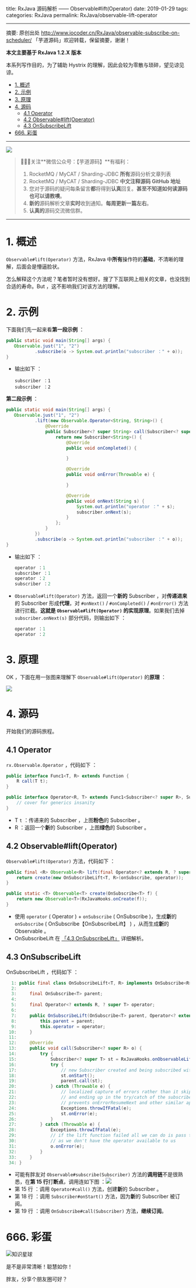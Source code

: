 title: RxJava 源码解析 —— Observable#lift(Operator)
date: 2019-01-29
tags:
categories: RxJava
permalink: RxJava/observable-lift-operator

-------

摘要: 原创出处 http://www.iocoder.cn/RxJava/observable-subscribe-on-scheduler/ 「芋道源码」欢迎转载，保留摘要，谢谢！

**本文主要基于 RxJava 1.2.X 版本**  

本系列写作目的，为了辅助 Hystrix 的理解，因此会较为零散与琐碎，望见谅见谅。

- [1. 概述](http://www.iocoder.cn/RxJava/observable-lift-operator/)
- [2. 示例](http://www.iocoder.cn/RxJava/observable-lift-operator/)
- [3. 原理](http://www.iocoder.cn/RxJava/observable-lift-operator/)
- [4. 源码](http://www.iocoder.cn/RxJava/observable-lift-operator/)
  - [4.1 Operator](http://www.iocoder.cn/RxJava/observable-lift-operator/)
  - [4.2 Observable#lift(Operator)](http://www.iocoder.cn/RxJava/observable-lift-operator/)
  - [4.3 OnSubscribeLift](http://www.iocoder.cn/RxJava/observable-lift-operator/)
- [666. 彩蛋](http://www.iocoder.cn/RxJava/observable-lift-operator/)

-------

![](http://www.iocoder.cn/images/common/wechat_mp_2018_05_18.jpg)

> 🙂🙂🙂关注**微信公众号：【芋道源码】**有福利：  
> 1. RocketMQ / MyCAT / Sharding-JDBC **所有**源码分析文章列表  
> 2. RocketMQ / MyCAT / Sharding-JDBC **中文注释源码 GitHub 地址**  
> 3. 您对于源码的疑问每条留言**都**将得到**认真**回复。**甚至不知道如何读源码也可以请教噢**。  
> 4. **新的**源码解析文章**实时**收到通知。**每周更新一篇左右**。  
> 5. **认真的**源码交流微信群。

-------

# 1. 概述

`Observable#lift(Operator)` 方法，RxJava 中**所有**操作符的**基础**，不清晰的理解，后面会是懵逼脸状。

怎么解释这个方法呢？笔者暂时没有想好。搜了下互联网上相关的文章，也没找到合适的寿命。But ，这不影响我们对该方法的理解。

# 2. 示例

下面我们先一起来看**第一段示例** ：

```Java
public static void main(String[] args) {
   Observable.just("1", "2")
           .subscribe(o -> System.out.println("subscriber ：" + o));
}
```
* 输出如下 ：

    ```
    subscriber ：1
    subscriber ：2
    ```

**第二段示例** ：

```Java
public static void main(String[] args) {
   Observable.just("1", "2")
           .lift(new Observable.Operator<String, String>() {
               @Override
               public Subscriber<? super String> call(Subscriber<? super String> subscriber) {
                   return new Subscriber<String>() {
                       @Override
                       public void onCompleted() {

                       }

                       @Override
                       public void onError(Throwable e) {

                       }

                       @Override
                       public void onNext(String s) {
                           System.out.println("operator ：" + s);
                           subscriber.onNext(s);
                       }
                   };
               }
           })
           .subscribe(o -> System.out.println("subscriber ：" + o));
}
```

* 输出如下 ：

    ```Java
    operator ：1
    subscriber ：1
    operator ：2
    subscriber ：2
    ```
    
* `Observable#lift(Operator)` 方法，返回一个**新的** Subscriber ，对**传递进来**的 Subscriber 形成**代理**，对 `#onNext()` / `#onCompleted()` / `#onError()` 方法进行拦截。**这就是 `Observable#lift(Operator)` 的实现原理**。如果我们去掉 `subscriber.onNext(s)` 部分代码，则输出如下 ：

    ```Java
    operator ：1
    operator ：2
    ```

# 3. 原理

OK ，下面在用一张图来理解下 `Observable#lift(Operator)` 的**原理** ：

![](http://www.iocoder.cn/images/RxJava/2019_01_29/01.png)  


# 4. 源码

开始我们的源码旅程。

## 4.1 Operator

`rx.Observable.Operator` ，代码如下 ：

```Java
public interface Func1<T, R> extends Function {
    R call(T t);
}

public interface Operator<R, T> extends Func1<Subscriber<? super R>, Subscriber<? super T>> {
    // cover for generics insanity
}
```

* T `t` ：传递来的 Subscriber ，上图**粉色**的 Subscriber 。
* R ：返回一个**新**的 Subscriber ，上图**绿色**的 Subscriber 。


## 4.2 Observable#lift(Operator)

`Observable#lift(Operator)` 方法，代码如下 ：

```Java
public final <R> Observable<R> lift(final Operator<? extends R, ? super T> operator) {
    return create(new OnSubscribeLift<T, R>(onSubscribe, operator));
}

public static <T> Observable<T> create(OnSubscribe<T> f) {
    return new Observable<T>(RxJavaHooks.onCreate(f));
}
```

* 使用 `operator` ( Operator ) + `onSubscribe` ( OnSubscribe )，生成**新**的 `onSubscribe` ( OnSubscribe【OnSubscribeLift】 ) ，从而生成**新**的 Observable 。
* OnSubscribeLift 在 [「4.3 OnSubscribeLift」](#) 详细解析。

## 4.3 OnSubscribeLift

OnSubscribeLift ，代码如下 ：

```Java
  1: public final class OnSubscribeLift<T, R> implements OnSubscribe<R> {
  2: 
  3:     final OnSubscribe<T> parent;
  4: 
  5:     final Operator<? extends R, ? super T> operator;
  6: 
  7:     public OnSubscribeLift(OnSubscribe<T> parent, Operator<? extends R, ? super T> operator) {
  8:         this.parent = parent;
  9:         this.operator = operator;
 10:     }
 11: 
 12:     @Override
 13:     public void call(Subscriber<? super R> o) {
 14:         try {
 15:             Subscriber<? super T> st = RxJavaHooks.onObservableLift(operator).call(o);
 16:             try {
 17:                 // new Subscriber created and being subscribed with so 'onStart' it
 18:                 st.onStart();
 19:                 parent.call(st);
 20:             } catch (Throwable e) {
 21:                 // localized capture of errors rather than it skipping all operators
 22:                 // and ending up in the try/catch of the subscribe method which then
 23:                 // prevents onErrorResumeNext and other similar approaches to error handling
 24:                 Exceptions.throwIfFatal(e);
 25:                 st.onError(e);
 26:             }
 27:         } catch (Throwable e) {
 28:             Exceptions.throwIfFatal(e);
 29:             // if the lift function failed all we can do is pass the error to the final Subscriber
 30:             // as we don't have the operator available to us
 31:             o.onError(e);
 32:         }
 33:     }
 34: }
```

* 可能有胖友对 `Observable#subscribe(Subscriber)` 方法的**调用链**不是很熟悉，在**第 15 行**打**断点**，调用连如下图 ：![](http://www.iocoder.cn/images/RxJava/2019_01_29/02.png)  
* 第 15 行 ：调用 `Operator#call()` 方法，创建**新**的 Subscriber 。
* 第 18 行 ：调用 `Subscriber#onStart()` 方法，因为**新**的 Subscriber 被订阅。
* 第 19 行 ：调用 `OnSubscribe#call(Subscriber)` 方法，**继续订阅**。

# 666. 彩蛋

![知识星球](http://www.iocoder.cn/images/Architecture/2017_12_29/01.png)

是不是非常清晰！聪慧如你！

胖友，分享个朋友圈可好？


